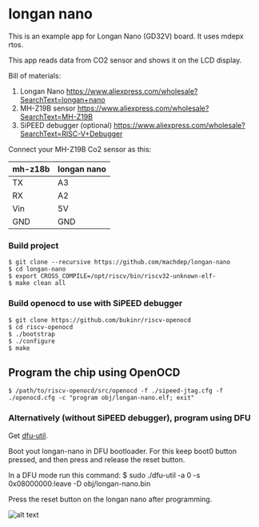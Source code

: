 # longan nano

This is an example app for Longan Nano (GD32V) board. It uses mdepx rtos.

This app reads data from CO2 sensor and shows it on the LCD display.

Bill of materials:

1) Longan Nano
   https://www.aliexpress.com/wholesale?SearchText=longan+nano
2) MH-Z19B sensor
   https://www.aliexpress.com/wholesale?SearchText=MH-Z19B
3) SiPEED debugger (optional)
   https://www.aliexpress.com/wholesale?SearchText=RISC-V+Debugger

Connect your MH-Z19B Co2 sensor as this:

| mh-z18b | longan nano |
| ------- | ----------- |
| TX      | A3          |
| RX      | A2          |
| Vin     | 5V          |
| GND     | GND         | 

### Build project
    $ git clone --recursive https://github.com/machdep/longan-nano
    $ cd longan-nano
    $ export CROSS_COMPILE=/opt/riscv/bin/riscv32-unknown-elf-
    $ make clean all

### Build openocd to use with SiPEED debugger
    $ git clone https://github.com/bukinr/riscv-openocd
    $ cd riscv-openocd
    $ ./bootstrap
    $ ./configure
    $ make

## Program the chip using OpenOCD
    $ /path/to/riscv-openocd/src/openocd -f ./sipeed-jtag.cfg -f ./openocd.cfg -c "program obj/longan-nano.elf; exit"

### Alternatively (without SiPEED debugger), program using DFU

Get [dfu-util](http://dl.sipeed.com/LONGAN/platformio/dl-packages/tool-gd32vflash-v0.1.0-linux.tar.gz).

Boot yout longan-nano in DFU bootloader. For this keep boot0 button pressed, and then press and release the reset button.

In a DFU mode run this command:
    $ sudo ./dfu-util -a 0 -s 0x08000000:leave -D obj/longan-nano.bin

Press the reset button on the longan nano after programming.

![alt text](https://raw.githubusercontent.com/machdep/longan-nano/master/images/longan-nano.jpg)
